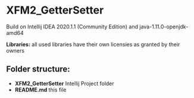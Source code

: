 # XFM2_GetterSetter

Build on Intellij IDEA 2020.1.1 (Community Edition) and java-1.11.0-openjdk-amd64

**Libraries:** all used libraries have their own licensies as granted by their owners

## Folder structure:


- **XFM2_GetterSetter** Intellij Project folder
- **README.md** this file


